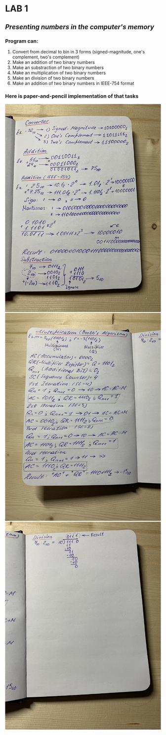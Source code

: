 # LAB 1
## _Presenting numbers in the computer's memory_

### Program can:
1) Convert from decimal to bin in 3 forms (signed-magnitude, one's complement, two's complement)
2) Make an addition of two binary numbers
3) Make an substraction of two binary numbers
4) Make an multiplication of two binary numbers
5) Make an division of two binary numbers
6) Make an addition of two binary numbers in IEEE-754 format

### Here is paper-and-pencil implementation of that tasks
![img-1](img/IMG_1663.jpeg)
![img-2](img/IMG_1664.jpeg)
![img-3](img/IMG_1665.jpeg)